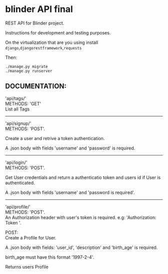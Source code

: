 # blinder API final
REST API for Blinder project.

Instructions for development and testing purposes.

On the virtualization that are you using install
```django```,```djangorestframework```,```requests```

Then:
```
./manage.py migrate
./manage.py runserver
```

## DOCUMENTATION:

'api/tags/'<br>
METHODS: 'GET'<br>
List all Tags

***
'api/signup/'<br>
METHODS: 'POST'.<br>

Create a user and retrive a token authentication.<br>

A .json body with fields 'username'
and 'password' is required.
***
'api/login/'<br>
METHODS: 'POST'.<br>

Get User credentials and return a authenticatio token and users id
if User is authenticated.

A .json body with fields 'username' and 'password
is required'.
***
'api/profile/'<br>
METHODS: 'POST'.<br>
An Authorization header with user's token is required.
e.g: 'Authorization: Token <token>'.

POST:<br>
Create a Profile for User.

A .json body with fields: 'user_id', 'description' and 'birth_age'
is required.

birth_age must have this format '1997-2-4'.

Returns users Profile
